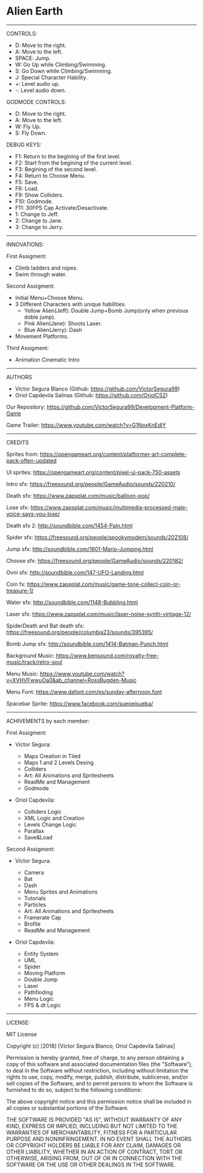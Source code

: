 ﻿# Alien Earth
_____________

CONTROLS:
- D: Move to the right.
- A: Move to the left.
- SPACE: Jump.
- W: Go Up while Climbing/Swimming.
- S: Go Down while Climbing/Swimming.
- J: Special Character Hability.
- +: Level audio up.
- -: Level audio down.

GODMODE CONTROLS:
- D: Move to the right.
- A: Move to the left.
- W: Fly Up.
- S: Fly Down.

DEBUG KEYS:
- F1: Return to the begining of the first level.
- F2: Start from the begining of the current level.
- F3: Begining of the second level.
- F4: Return to Choose Menu.
- F5: Save.
- F6: Load.
- F9: Show Colliders.
- F10: Godmode.
- F11: 30FPS Cap Activate/Desactivate.
- 1: Change to Jeff.
- 2: Change to Jane.
- 3: Change to Jerry.

____________
INNOVATIONS:

First Assigment:

- Climb ladders and ropes.
- Swim through water.

Second Assigment:

- Initial Menu+Choose Menu.
- 3 Different Characters with unique habilities.
    - Yellow Alien(Jeff): Double Jump+Bomb Jump(only when previous doble jump).
    - Pink Alien(Jane): Shoots Laser.
    - Blue Alien(Jerry): Dash
- Movement Platforms.

Third Assigment:

- Animation Cinematic Intro
_____________
AUTHORS
- Víctor Segura Blanco (Github: https://github.com/VictorSegura99)
- Oriol Capdevila Salinas (Github: https://github.com/OriolCS2)

Our Repository: https://github.com/VictorSegura99/Development-Platform-Game

Game Trailer: https://www.youtube.com/watch?v=G1NoxKnEdlY
_____________
CREDITS

Sprites from: https://opengameart.org/content/platformer-art-complete-pack-often-updated

UI sprites: https://opengameart.org/content/pixel-ui-pack-750-assets

Intro sfx: https://freesound.org/people/GameAudio/sounds/220210/

Death sfx: https://www.zapsplat.com/music/balloon-pop/

Lose sfx: https://www.zapsplat.com/music/multimedia-processed-male-voice-says-you-lose/

Death sfx 2: http://soundbible.com/1454-Pain.html

Spider sfx: https://freesound.org/people/spookymodem/sounds/202108/

Jump sfx: http://soundbible.com/1601-Mario-Jumping.html

Choose sfx: https://freesound.org/people/GameAudio/sounds/220182/

Ovni sfx: http://soundbible.com/147-UFO-Landing.html

Coin fx: https://www.zapsplat.com/music/game-tone-collect-coin-or-treasure-1/

Water sfx: http://soundbible.com/1148-Bubbling.html

Laser sfx: https://www.zapsplat.com/music/laser-noise-synth-vintage-12/

SpiderDeath and Bat death sfx: https://freesound.org/people/columbia23/sounds/395395/

Bomb Jump sfx: http://soundbible.com/1414-Batman-Punch.html

Background Music: https://www.bensound.com/royalty-free-music/track/retro-soul

Menu Music: https://www.youtube.com/watch?v=XVHVFwwuOa0&ab_channel=RossBugden-Music

Menu Font: https://www.dafont.com/es/sunday-afternoon.font

Spacebar Sprite: https://www.facebook.com/suepeisueba/

_____________
ACHIVEMENTS by each member:

First Assigment:

- Víctor Segura:
    - Maps Creation in Tiled
    - Maps 1 and 2 Levels Desing
    - Colliders 
    - Art: All Animations and Spritesheets
    - ReadMe and Management 
    - Godmode

- Oriol Capdevila:
    - Colliders Logic
    - XML Logic and Creation
    - Levels Change Logic
    - Parallax
    - Save&Load

Second Assigment:

- Víctor Segura:
    - Camera
    - Bat
    - Dash
    - Menu Sprites and Animations
    - Tutorials
    - Particles
    - Art: All Animations and Spritesheets
    - Framerate Cap
    - Brofile
    - ReadMe and Management 

- Oriol Capdevila:
    - Entity System
    - UML
    - Spider
    - Moving Platform
    - Double Jump
    - Laser
    - Pathfinding
    - Menu Logic
    - FPS & dt Logic

_____________
LICENSE:

MIT License

Copyright (c) [2018] [Víctor Segura Blanco; Oriol Capdevila Salinas]

Permission is hereby granted, free of charge, to any person obtaining a copy
of this software and associated documentation files (the "Software"), to deal
in the Software without restriction, including without limitation the rights
to use, copy, modify, merge, publish, distribute, sublicense, and/or sell
copies of the Software, and to permit persons to whom the Software is
furnished to do so, subject to the following conditions:

The above copyright notice and this permission notice shall be included in all
copies or substantial portions of the Software.

THE SOFTWARE IS PROVIDED "AS IS", WITHOUT WARRANTY OF ANY KIND, EXPRESS OR
IMPLIED, INCLUDING BUT NOT LIMITED TO THE WARRANTIES OF MERCHANTABILITY,
FITNESS FOR A PARTICULAR PURPOSE AND NONINFRINGEMENT. IN NO EVENT SHALL THE
AUTHORS OR COPYRIGHT HOLDERS BE LIABLE FOR ANY CLAIM, DAMAGES OR OTHER
LIABILITY, WHETHER IN AN ACTION OF CONTRACT, TORT OR OTHERWISE, ARISING FROM,
OUT OF OR IN CONNECTION WITH THE SOFTWARE OR THE USE OR OTHER DEALINGS IN THE
SOFTWARE.
